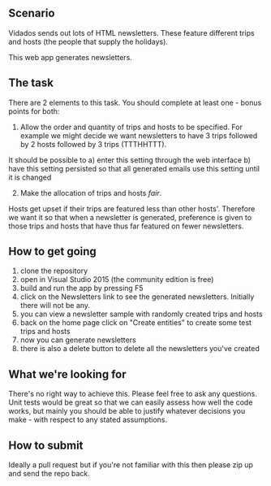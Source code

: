 Scenario
--------
Vidados sends out lots of HTML newsletters.  These feature different trips and hosts (the people that supply the holidays).

This web app generates newsletters.  

The task
--------
There are 2 elements to this task.  You should complete at least one - bonus points for both:

1. Allow the order and quantity of trips and hosts to be specified.  For example we might decide we want newsletters to have 3 trips followed by 2 hosts followed by 3 trips (TTTHHTTT).  

It should be possible to
 a) enter this setting through the web interface
 b) have this setting persisted so that all generated emails use this setting until it is changed

 2. Make the allocation of trips and hosts *fair*.

 Hosts get upset if their trips are featured less than other hosts'.  Therefore we want it so that when a newsletter is generated, preference is given to those trips and hosts that have thus far featured on fewer newsletters.

 How to get going
 ----------------
 1. clone the repository
 2. open in Visual Studio 2015 (the community edition is free)
 3. build and run the app by pressing F5
 4. click on the Newsletters link to see the generated newsletters.  Initially there will not be any.
 5. you can view a newsletter sample with randomly created trips and hosts
 6. back on the home page click on "Create entities" to create some test trips and hosts
 7. now you can generate newsletters
 8. there is also a delete button to delete all the newsletters you've created

 What we're looking for
 ----------------------
 There's no right way to achieve this.  Please feel free to ask any questions.  Unit tests would be great so that we can easily assess how well the code works, but mainly you should be able to justify whatever decisions you make - with respect to any stated assumptions.

 How to submit
 -------------
 Ideally a pull request but if you're not familiar with this then please zip up and send the repo back.